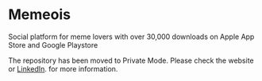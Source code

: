# Memeois
Social platform for meme lovers with over 30,000 downloads on Apple App Store and Google Playstore

The repository has been moved to Private Mode. Please check the website or [LinkedIn](https://www.linkedin.com/in/joony0123/). for more information. 
